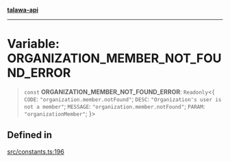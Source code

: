[**talawa-api**](../../README.md)

***

# Variable: ORGANIZATION\_MEMBER\_NOT\_FOUND\_ERROR

> `const` **ORGANIZATION\_MEMBER\_NOT\_FOUND\_ERROR**: `Readonly`\<\{ `CODE`: `"organization.member.notFound"`; `DESC`: `"Organization's user is not a member"`; `MESSAGE`: `"organization.member.notFound"`; `PARAM`: `"organizationMember"`; \}\>

## Defined in

[src/constants.ts:196](https://github.com/Suyash878/talawa-api/blob/e4413cec641a837926071678fed3c7f67234e31e/src/constants.ts#L196)
